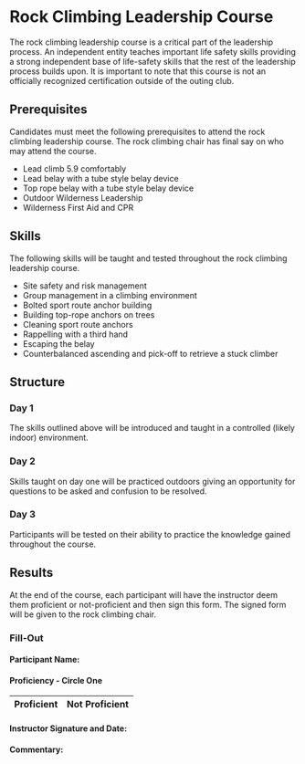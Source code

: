 # Rock Climbing Leadership Course

The rock climbing leadership course is a critical part of the leadership process. An independent entity teaches important life safety skills providing a strong independent base of life-safety skills that the rest of the leadership process builds upon. It is important to note that this course is not an officially recognized certification outside of the outing club.  

## Prerequisites

Candidates must meet the following prerequisites to attend the rock climbing leadership course. The rock climbing chair has final say on who may attend the course.

- Lead climb 5.9 comfortably
- Lead belay with a tube style belay device
- Top rope belay with a tube style belay device
- Outdoor Wilderness Leadership
- Wilderness First Aid and CPR

## Skills

The following skills will be taught and tested throughout the rock climbing leadership course.  

- Site safety and risk management
- Group management in a climbing environment
- Bolted sport route anchor building
- Building top-rope anchors on trees
- Cleaning sport route anchors
- Rappelling with a third hand
- Escaping the belay
- Counterbalanced ascending and pick-off to retrieve a stuck climber

## Structure

### Day 1

The skills outlined above will be introduced and taught in a controlled (likely indoor) environment.

### Day 2

Skills taught on day one will be practiced outdoors giving an opportunity for questions to be asked and confusion to be resolved.  

### Day 3

Participants will be tested on their ability to practice the knowledge gained throughout the course.

## Results

At the end of the course, each participant will have the instructor deem them proficient or not-proficient and then sign this form. The signed form will be given to the rock climbing chair.  

### Fill-Out

#### Participant Name:

#### Proficiency - Circle One

| Proficient | Not Proficient |
| --- | --- |

#### Instructor Signature and Date:

#### Commentary:
